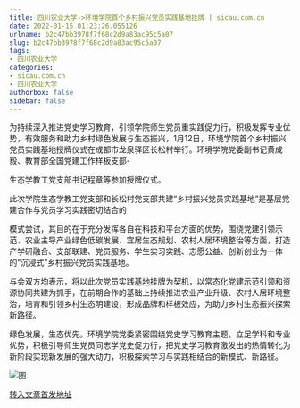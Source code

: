 ```yaml
---
title: 四川农业大学->环境学院首个乡村振兴党员实践基地挂牌 | sicau.com.cn
date: 2022-01-15 01:23:26.055126
urlname: b2c47bb3978f7f68c2d9a83ac95c5a07
slug: b2c47bb3978f7f68c2d9a83ac95c5a07
tags: 
- 四川农业大学
categories:
- sicau.com.cn
- 四川农业大学
authorbox: false
sidebar: false
---
```

为持续深入推进党史学习教育，引领学院师生党员重实践促力行，积极发挥专业优势，有效服务和助力乡村绿色发展与生态振兴，1月12日，环境学院首个乡村振兴党员实践基地授牌仪式在成都市龙泉驿区长松村举行。环境学院党委副书记黄成毅、教育部全国党建工作样板支部-

生态学教工党支部书记程章等参加授牌仪式。

此次学院生态学教工党支部和长松村党支部共建“乡村振兴党员实践基地”是基层党建合作与党员学习实践密切结合的
<!--more-->
模式尝试，其目的在于充分发挥各自在科技和平台方面的优势，围绕党建引领示范、农业主导产业绿色低碳发展、宜居生态规划、农村人居环境整治等方面，打造产学研融合、支部联建、党员服务、学生实习实践、志愿公益、创新创业为一体的“沉浸式”乡村振兴党员实践基地。

与会双方均表示，将以此次党员实践基地挂牌为契机，以常态化党建示范引领和资源协同共建为抓手，在前期合作的基础上持续推进农业产业升级、农村人居环境整治，培育和引领乡村生态明建设，形成品牌和样板效应，为助力乡村生态振兴探索新路径。

绿色发展，生态优先。环境学院党委紧密围绕党史学习教育主题，立足学科和专业优势，积极引导师生党员同志学党史促力行，把党史学习教育激发出的热情转化为新阶段实现新发展的强大动力，积极探索学习与实践相结合的新模式、新路径。

![图](https://news.sicau.edu.cn/__local/2/A8/2A/E747725DA1780620411CD363994_963FDEF0_37CD8.jpg)

[转入文章首发地址](https://news.sicau.edu.cn/info/1078/66502.htm)